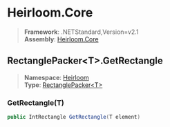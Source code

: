 # Heirloom.Core

> **Framework**: .NETStandard,Version=v2.1  
> **Assembly**: [Heirloom.Core][0]  

## RectanglePacker\<T>.GetRectangle

> **Namespace**: [Heirloom][0]  
> **Type**: [RectanglePacker\<T>][1]  

### GetRectangle(T)

```cs
public IntRectangle GetRectangle(T element)
```

[0]: ../../../Heirloom.Core.md
[1]: ../RectanglePacker[T].md
